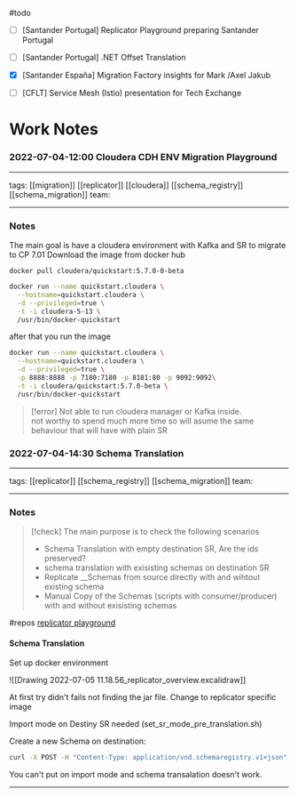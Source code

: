 #todo 
- [ ] [Santander Portugal] Replicator Playground preparing Santander Portugal
- [ ] [Santander Portugal] .NET Offset Translation
- [x] [Santander España] Migration Factory insights for Mark /Axel Jakub
- [ ] [CFLT] Service Mesh (Istio) presentation for Tech Exchange


# Work Notes


### 2022-07-04-12:00 Cloudera CDH ENV Migration Playground

---

tags:
[[migration]] [[replicator]] [[cloudera]] [[schema_registry]] [[schema_migration]]
team:

---

### Notes

The main goal is have a cloudera environment with Kafka and SR to migrate to CP 7.01
Download the image from docker hub

~~~
docker pull cloudera/quickstart:5.7.0-0-beta
~~~

```bash
docker run --name quickstart.cloudera \
  --hostname=quickstart.cloudera \
  -d --privileged=true \
  -t -i cloudera-5-13 \
  /usr/bin/docker-quickstart
```

after that you run the image

~~~sh
docker run --name quickstart.cloudera \
  --hostname=quickstart.cloudera \
  -d --privileged=true \
  -p 8888:8888 -p 7180:7180 -p 8181:80 -p 9092:9092\
  -t -i cloudera/quickstart:5.7.0-beta \
  /usr/bin/docker-quickstart

~~~

> [!error]
> Not able to run cloudera manager or Kafka inside.  
> not worthy to spend much more time so will asume the same behaviour that will have with plain SR



### 2022-07-04-14:30 Schema Translation

---

tags:
[[replicator]] [[schema_registry]] [[schema_migration]]
team:

---
### Notes

> [!check]
> The main purpose is to check the following scenarios
> - Schema Translation with empty destination SR, Are the ids preserved?
> - schema translation with exisisting schemas on destination SR
> - Replicate __Schemas from source directly with and wihtout existing schema
> - Manual Copy of the Schemas (scripts with consumer/producer) with and without exisisting schemas

#repos [replicator playground](https://github.com/ogomezso/replicator-playground.git)

#### Schema Translation

Set up docker environment

![[Drawing 2022-07-05 11.18.56_replicator_overview.excalidraw]]

At first try didn't fails not finding the jar file. Change to replicator specific image

Import mode on Destiny SR needed (set_sr_mode_pre_translation.sh)

Create a new Schema on destination:

~~~bash
curl -X POST -H "Content-Type: application/vnd.schemaregistry.v1+json" --data '{"schema": "{\"type\": \"string\"}"}' http://localhost:8082/subjects/testTopic-value/versions
~~~

You can't put on import mode and schema transalation doesn't work.





---
